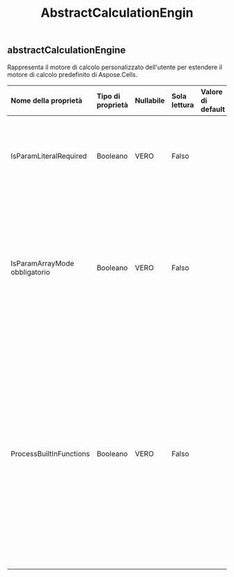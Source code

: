 ﻿---
title: AbstractCalculationEngin
second_title: Aspose.Cells Cloud Documen
type: docs
url: /it/specification/model/abstractcalculationengine/
description: "Aspose.Cells Specifica del modello cloud: AbstractCalculationEngine. Gestisci facilmente Excel e altri fogli di calcolo con funzionalità come apertura, generazione, modifica, divisione, unione, confronto e conversione"
kwords: Excel, Office, Foglio di calcolo, Cloud REST API, AbstractCalculationEngine
weight: 50
---
## **abstractCalculationEngine**

Rappresenta il motore di calcolo personalizzato dell'utente per estendere il motore di calcolo predefinito di Aspose.Cells.

| Nome della proprietà| Tipo di proprietà| Nullabile| Sola lettura| Valore di default| Descrizione|
|:- |:- |:- |:- |:- |:- |
| IsParamLiteralRequired| Booleano| VERO| Falso|| Indica se questo motore necessita del testo letterale del parametro durante l'esecuzione del calcolo. Il valore predefinito è falso.|
| IsParamArrayMode obbligatorio| Booleano| VERO| Falso|| Indica se questo motore necessita che il parametro venga calcolato in modalità array. Il valore predefinito è falso. Se è richiesto durante il calcolo delle funzioni personalizzate, questa proprietà deve essere impostata come true.|
| ProcessBuiltInFunctions| Booleano| VERO| Falso|| Se le funzioni integrate supportate dal motore integrato devono essere controllate ed elaborate da questa implementazione. L'impostazione predefinita è falsa. Se l'utente ha bisogno di modificare la logica di calcolo di alcune funzioni integrate, questa proprietà deve essere impostata su true. In caso contrario, lasciare questa proprietà come false per considerazioni sulle prestazioni.|

